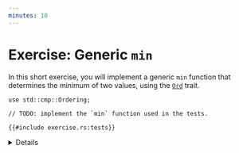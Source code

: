 ```yaml
---
minutes: 10
---
```


# Exercise: Generic `min`

In this short exercise, you will implement a generic `min` function that
determines the minimum of two values, using the [`Ord`] trait.

```rust,compile_fail,editable
use std::cmp::Ordering;

// TODO: implement the `min` function used in the tests.

{{#include exercise.rs:tests}}
```

<details>

- Show students the [`Ord`] trait and [`Ordering`] enum.

</details>

[`Ord`]: https://doc.rust-lang.org/stable/std/cmp/trait.Ord.html
[`Ordering`]: https://doc.rust-lang.org/stable/std/cmp/enum.Ordering.html
